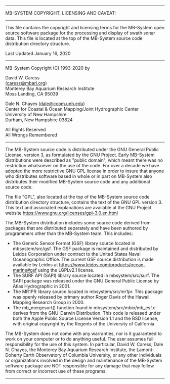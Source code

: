 -------------------------------------------------------------------------------
MB-SYSTEM COPYRIGHT, LICENSING AND CAVEAT:

-------------------------------------------------------------------------------

This file contains the copyright and licensing terms for the MB-System open
source software package for the processing and display of swath sonar data.
This file is located at the top of the MB-System source code distribution
directory structure.

Last Updated January 16, 2020

-------------------------------------------------------------------------------

MB-System Copyright (C) 1993-2020 by

David W. Caress  
(caress@mbari.org)  
Monterey Bay Aquarium Research Institute  
Moss Landing, CA 95039

Dale N. Chayes (dale@ccom.unh.edu)  
Center for Coastal & Ocean Mapping/Joint Hydrographic Center  
University of New Hampshire  
Durham, New Hampshire 03824
  
All Rights Reserved  
All Wrongs Remembered

-------------------------------------------------------------------------------

The MB-System source code is distributed under the GNU General Public License,
version 3, as formulated by the GNU Project. Early MB-System distributions
were described as "public domain", which meant there was no restriction
whatsoever on the use of the code. For over a decade we have adopted the
more restrictive GNU GPL license in order to insure that anyone who distributes
software based in whole or in part on MB-System also distributes their
modified MB-System source code and any additional source code.

The file "GPL", also located at the top of the MB-System source code
distribution directory structure, contains the text of the GNU GPL version 3.
This text and associated explanations are available at the GNU Project website
https://www.gnu.org/licenses/gpl-3.0.en.html

The MB-System distribution includes some source code derived from packages that
are distributed separately and have been authored by programmers other than the
MB-System team. This includes:  

* The Generic Sensor Format (GSF) library source located in mbsystem/src/gsf. The GSF package is maintained and distributed by Leidos Corporation under contract to the United States Naval Oceanographic Office. The current GSF source distribution is made available by Leidos at https://www.leidos.com/products/ocean-marine#gsf using the LGPLv2.1 license.  
* The SURF API (SAPI) library source located in mbsystem/src/surf. The SAPI package was released under the GNU General Public License by Atlas Hydrographic in 2001.  
* The MR1PR library source located in mbsystem/src/mr1pr. This package was openly released by primary author Roger Davis of the Hawaii Mapping Research Group in 2000. 
* The mb_mergesort() function found in mbsystem/src/mbio/mb_esf.c derives from the GNU-Darwin Distribution. This code is released under both the Apple Public Source License Version 1.1 and the BSD license, with original copyright by the Regents of the University of California.

The MB-System does not come with any warranties, nor is it guaranteed to work
on your computer or to do anything useful. The user assumes full responsibility
for the use of this system. In particular, David W. Caress, Dale N. Chayes,
the Monterey Bay Aquarium Research Institute, the Lamont-Doherty Earth
Observatory of Columbia University, or any other individuals or organizations
involved in the design and maintenance of the MB-System software package are
NOT responsible for any damage that may follow from correct or incorrect use
of these programs.

-------------------------------------------------------------------------------
